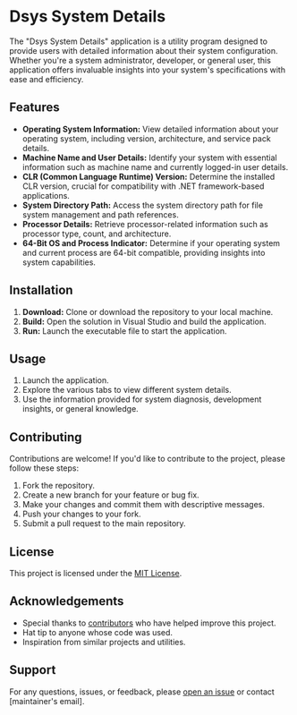 # Dsys System Details

The "Dsys System Details" application is a utility program designed to provide users with detailed information about their system configuration. Whether you're a system administrator, developer, or general user, this application offers invaluable insights into your system's specifications with ease and efficiency.

## Features

- **Operating System Information:** View detailed information about your operating system, including version, architecture, and service pack details.
- **Machine Name and User Details:** Identify your system with essential information such as machine name and currently logged-in user details.
- **CLR (Common Language Runtime) Version:** Determine the installed CLR version, crucial for compatibility with .NET framework-based applications.
- **System Directory Path:** Access the system directory path for file system management and path references.
- **Processor Details:** Retrieve processor-related information such as processor type, count, and architecture.
- **64-Bit OS and Process Indicator:** Determine if your operating system and current process are 64-bit compatible, providing insights into system capabilities.

## Installation

1. **Download:** Clone or download the repository to your local machine.
2. **Build:** Open the solution in Visual Studio and build the application.
3. **Run:** Launch the executable file to start the application.

## Usage

1. Launch the application.
2. Explore the various tabs to view different system details.
3. Use the information provided for system diagnosis, development insights, or general knowledge.

## Contributing

Contributions are welcome! If you'd like to contribute to the project, please follow these steps:

1. Fork the repository.
2. Create a new branch for your feature or bug fix.
3. Make your changes and commit them with descriptive messages.
4. Push your changes to your fork.
5. Submit a pull request to the main repository.

## License

This project is licensed under the [MIT License](LICENSE.md).

## Acknowledgements

- Special thanks to [contributors](CONTRIBUTORS.md) who have helped improve this project.
- Hat tip to anyone whose code was used.
- Inspiration from similar projects and utilities.

## Support

For any questions, issues, or feedback, please [open an issue](https://github.com/yourusername/dsys-system-details/issues) or contact [maintainer's email].

